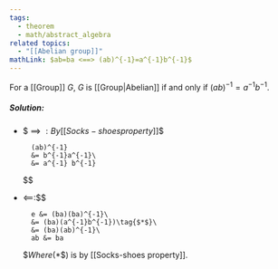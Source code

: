 ```yaml
---
tags:
  - theorem
  - math/abstract_algebra
related topics:
  - "[[Abelian group]]"
mathLink: $ab=ba <==> (ab)^{-1}=a^{-1}b^{-1}$
---
```

For a [[Group]] $G$, $G$ is [[Group|Abelian]] if and only if $(ab)^{-1}=a^{-1}b^{-1}$.
##### Solution:
- $ ==> $:
	By [[Socks-shoes property]]$$
	
		(ab)^{-1}
		&= b^{-1}a^{-1}\
		&= a^{-1} b^{-1}
	
	$$
- $\impliedby$:$$
	
		e &= (ba)(ba)^{-1}\
		&= (ba)(a^{-1}b^{-1})\tag{$*$}\
		&= (ba)(ab)^{-1}\
		ab &= ba
	
	$$Where ($*$) is by [[Socks-shoes property]].
